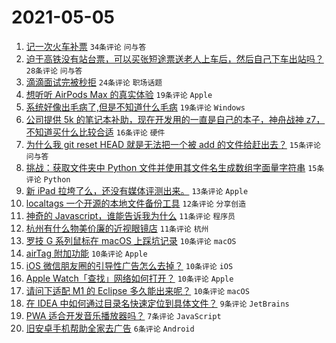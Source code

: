 # 2021-05-05

1. [记一次火车补票](https://www.v2ex.com/t/774934) `34条评论` `问与答`
1. [迫于高铁没有站台票，可以买张短途票送老人上车后，然后自己下车出站吗？](https://www.v2ex.com/t/774949) `28条评论` `问与答`
1. [滴滴面试完被秒拒](https://www.v2ex.com/t/774958) `24条评论` `职场话题`
1. [想听听 AirPods Max 的真实体验](https://www.v2ex.com/t/774955) `19条评论` `Apple`
1. [系统好像出毛病了,但是不知道什么毛病](https://www.v2ex.com/t/774942) `19条评论` `Windows`
1. [公司提供 5k 的笔记本补助，现在开发用的一直是自己的本子，神舟战神 z7，不知道买什么比较合适](https://www.v2ex.com/t/774961) `16条评论` `硬件`
1. [为什么我 git reset HEAD 就是无法把一个被 add 的文件给赶出去？](https://www.v2ex.com/t/774950) `15条评论` `问与答`
1. [挑战：获取文件夹中 Python 文件并使用其文件名生成数组字面量字符串](https://www.v2ex.com/t/774944) `15条评论` `Python`
1. [新 iPad 拉垮了么，还没有媒体评测出来。](https://www.v2ex.com/t/774945) `13条评论` `Apple`
1. [localtags 一个开源的本地文件备份工具](https://www.v2ex.com/t/774938) `12条评论` `分享创造`
1. [神奇的 Javascript，谁能告诉我为什么](https://www.v2ex.com/t/774968) `11条评论` `程序员`
1. [杭州有什么物美价廉的近视眼镜店](https://www.v2ex.com/t/774935) `11条评论` `杭州`
1. [罗技 G 系列鼠标在 macOS 上踩坑记录](https://www.v2ex.com/t/774964) `10条评论` `macOS`
1. [airTag 附加功能](https://www.v2ex.com/t/774952) `10条评论` `Apple`
1. [iOS 微信朋友圈的引导性广告怎么去掉？](https://www.v2ex.com/t/774948) `10条评论` `iOS`
1. [Apple Watch「查找」网络如何打开？](https://www.v2ex.com/t/774939) `10条评论` `Apple`
1. [请问下适配 M1 的 Eclipse 多久能出来呢？](https://www.v2ex.com/t/774937) `10条评论` `macOS`
1. [在 IDEA 中如何通过目录名快速定位到具体文件？](https://www.v2ex.com/t/774954) `9条评论` `JetBrains`
1. [PWA 适合开发音乐播放器吗？](https://www.v2ex.com/t/774953) `7条评论` `JavaScript`
1. [旧安卓手机帮助全家去广告](https://www.v2ex.com/t/774960) `6条评论` `Android`
